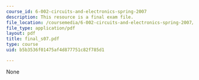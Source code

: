 ```yaml
---
course_id: 6-002-circuits-and-electronics-spring-2007
description: This resource is a final exam file.
file_location: /coursemedia/6-002-circuits-and-electronics-spring-2007/b5b3536f01475af4d877751c82f785d1_final_s07.pdf
file_type: application/pdf
layout: pdf
title: final_s07.pdf
type: course
uid: b5b3536f01475af4d877751c82f785d1

---
```

None